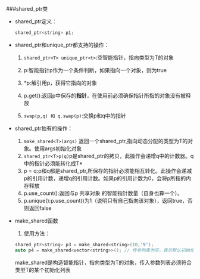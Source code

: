 ###shared_ptr类
* shared_ptr定义：
  ```c++
  shared_ptr<string> p1;
  ```

* shared_ptr和unique_ptr都支持的操作：
    1. ```shared_ptr<T> unique_ptr<t>```:空智能指针，指向类型为T的对象
       
    2. p:智能指针p作为一个条件判断，如果指向一个对象，则为true
    3. *p:解引用p，获得它指向的对象
    4. p.get():返回p中保存的**指针**，在使用前必须确保指针所指的对象没有被释放
    5. ```swap(p,q) 和 q.swap(p)```:交换p和q中的指针
    
* shared_ptr独有的操作：
    1. ```make_shared<T>(args)``` 返回一个shared_ptr,指向动态分配的类型为T的对象。使用args初始化对象
    2. ```shared_ptr<T>p(q)```p是shared_ptr的拷贝，此操作会递增q中的计数器。q中的指针必须能转化成T*
    3. p = q:p和q都是shared_ptr,所保存的指针必须能相互转化。此操作会递减p的引用计数，递增q的引用计数。如果p的引用计数为0，会将p所指的内存释放
    4. p.use_count():返回与p 共享对象 的智能指针数量（自身也算一个）。
    5. p.unique():p.use_count()为1（说明只有自己指向该对象），返回true，否则返回false
    
* make_shared函数
    1. 使用方法：
    ```c++
    shared_ptr<string> p3 = make_shared<string>(10,'9');
    auto p4 = make_shared<vector<string>>(); // 传参列表为空，表示默认初始化
    ```
  make_shared是构造智能指针，指向类型为T的对象，传入参数列表必须符合类型T的某个初始化列表

